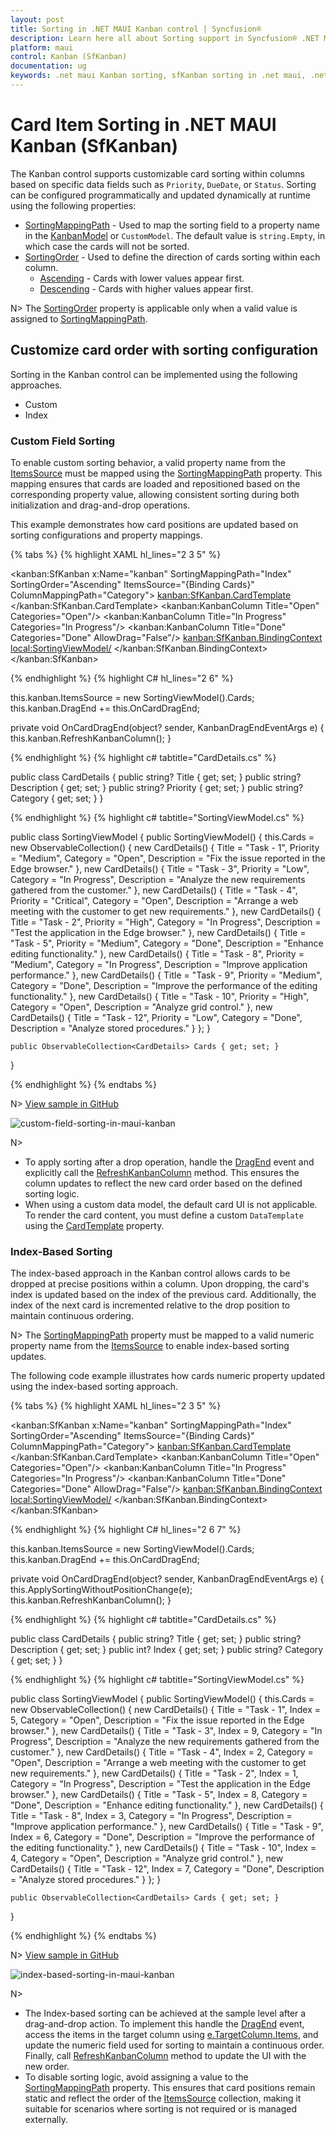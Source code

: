 ```yaml
---
layout: post
title: Sorting in .NET MAUI Kanban control | Syncfusion®
description: Learn here all about Sorting support in Syncfusion® .NET MAUI Kanban Board (SfKanban) control and more.
platform: maui
control: Kanban (SfKanban)
documentation: ug
keywords: .net maui Kanban sorting, sfKanban sorting in .net maui, .net maui Kanban sorting support.
---
```


# Card Item Sorting in .NET MAUI Kanban (SfKanban)

The Kanban control supports customizable card sorting within columns based on specific data fields such as `Priority`, `DueDate`, or `Status`. Sorting can be configured programmatically and updated dynamically at runtime using the following properties:

* [SortingMappingPath](https://help.syncfusion.com/cr/maui/Syncfusion.Maui.Kanban.SfKanban.html#Syncfusion_Maui_Kanban_SfKanban_SortingMappingPath) - Used to map the sorting field to a property name in the [KanbanModel](https://help.syncfusion.com/cr/maui/Syncfusion.Maui.Kanban.KanbanModel.html) or `CustomModel`. The default value is `string.Empty`, in which case the cards will not be sorted.
* [SortingOrder](https://help.syncfusion.com/cr/maui/Syncfusion.Maui.Kanban.SfKanban.html#Syncfusion_Maui_Kanban_SfKanban_SortingOrder) - Used to define the direction of cards sorting within each column.
   * [Ascending](https://help.syncfusion.com/cr/maui/Syncfusion.Maui.Kanban.KanbanSortingOrder.html#Syncfusion_Maui_Kanban_KanbanSortingOrder_Ascending) - Cards with lower values appear first.
   * [Descending](https://help.syncfusion.com/cr/maui/Syncfusion.Maui.Kanban.KanbanSortingOrder.html#Syncfusion_Maui_Kanban_KanbanSortingOrder_Descending) - Cards with higher values appear first. 

N> The [SortingOrder](https://help.syncfusion.com/cr/maui/Syncfusion.Maui.Kanban.SfKanban.html#Syncfusion_Maui_Kanban_SfKanban_SortingOrder) property is applicable only when a valid value is assigned to [SortingMappingPath](https://help.syncfusion.com/cr/maui/Syncfusion.Maui.Kanban.SfKanban.html#Syncfusion_Maui_Kanban_SfKanban_SortingMappingPath).

## Customize card order with sorting configuration

Sorting in the Kanban control can be implemented using the following approaches.

   * Custom
   * Index

### Custom Field Sorting

To enable custom sorting behavior, a valid property name from the [ItemsSource](https://help.syncfusion.com/cr/maui/Syncfusion.Maui.Kanban.SfKanban.html#Syncfusion_Maui_Kanban_SfKanban_ItemsSource) must be mapped using the [SortingMappingPath](https://help.syncfusion.com/cr/maui/Syncfusion.Maui.Kanban.SfKanban.html#Syncfusion_Maui_Kanban_SfKanban_SortingMappingPath) property. This mapping ensures that cards are loaded and repositioned based on the corresponding property value, allowing consistent sorting during both initialization and drag-and-drop operations.

This example demonstrates how card positions are updated based on sorting configurations and property mappings.

{% tabs %}
{% highlight XAML hl_lines="2 3 5" %}

<kanban:SfKanban x:Name="kanban"
                 SortingMappingPath="Index"
                 SortingOrder="Ascending"
                 ItemsSource="{Binding Cards}"
                 ColumnMappingPath="Category">
    <kanban:SfKanban.CardTemplate>
        <DataTemplate>
            <Border Stroke="Black"
                    StrokeThickness="1"
                    StrokeShape="RoundRectangle 8"
                    Background="#F3CFCE">
                <Grid RowDefinitions="Auto,Auto,Auto"
                      ColumnDefinitions="Auto,*"
                      ColumnSpacing="8"
                      Padding="8">
                    <HorizontalStackLayout Grid.Row="0"
                                           Grid.ColumnSpan="2"
                                           Spacing="4"
                                           VerticalOptions="Center"
                                           HeightRequest="20">
                        <Label Grid.Row="0"
                               Grid.ColumnSpan="2"
                               Text="{Binding Priority, StringFormat='• {0}'}"
                               FontSize="14"
                               FontAttributes="Bold"
                               TextColor="Orange"
                               VerticalOptions="Center"
                               VerticalTextAlignment="Center"
                               HeightRequest="20"/>
                    </HorizontalStackLayout>
                    <Label Grid.Row="1"
                           Grid.ColumnSpan="2"
                           Text="{Binding Title}"
                           FontAttributes="Bold"
                           FontSize="14"
                           HorizontalTextAlignment="Center"
                           VerticalTextAlignment="Center"
                           Margin="5"/>
                    <Label Grid.Row="2"
                           Grid.ColumnSpan="2"
                           Text="{Binding Description}"
                           FontSize="12"
                           HorizontalTextAlignment="Center"
                           LineBreakMode="WordWrap"
                           Margin="5"/>
                </Grid>
            </Border>
        </DataTemplate>
    </kanban:SfKanban.CardTemplate>
    <kanban:KanbanColumn Title="Open"
                         Categories="Open"/>
    <kanban:KanbanColumn Title="In Progress"
                         Categories="In Progress"/>
    <kanban:KanbanColumn Title="Done"
                         Categories="Done"
                         AllowDrag="False"/>
    <kanban:SfKanban.BindingContext>
        <local:SortingViewModel/>
    </kanban:SfKanban.BindingContext>
</kanban:SfKanban>

{% endhighlight %}
{% highlight C# hl_lines="2 6" %}

this.kanban.ItemsSource = new SortingViewModel().Cards;
this.kanban.DragEnd += this.OnCardDragEnd;

private void OnCardDragEnd(object? sender, KanbanDragEndEventArgs e)
{
    this.kanban.RefreshKanbanColumn();
}

{% endhighlight %}
{% highlight c# tabtitle="CardDetails.cs" %}

public class CardDetails
{
    public string? Title { get; set; }
    public string? Description { get; set; }
    public string? Priority { get; set; }
    public string? Category { get; set; }
}

{% endhighlight %}
{% highlight c# tabtitle="SortingViewModel.cs" %}

public class SortingViewModel
{
    public SortingViewModel()
    {
        this.Cards = new ObservableCollection<CardDetails>()
        {
            new CardDetails() { Title = "Task - 1", Priority = "Medium", Category = "Open", Description = "Fix the issue reported in the Edge browser." },
            new CardDetails() { Title = "Task - 3", Priority = "Low", Category = "In Progress", Description = "Analyze the new requirements gathered from the customer." },
            new CardDetails() { Title = "Task - 4", Priority = "Critical", Category = "Open", Description = "Arrange a web meeting with the customer to get new requirements." },
            new CardDetails() { Title = "Task - 2", Priority = "High", Category = "In Progress", Description = "Test the application in the Edge browser." },
            new CardDetails() { Title = "Task - 5", Priority = "Medium", Category = "Done", Description = "Enhance editing functionality." },
            new CardDetails() { Title = "Task - 8", Priority = "Medium", Category = "In Progress", Description = "Improve application performance." },
            new CardDetails() { Title = "Task - 9", Priority = "Medium", Category = "Done", Description = "Improve the performance of the editing functionality." },
            new CardDetails() { Title = "Task - 10", Priority = "High", Category = "Open", Description = "Analyze grid control." },
            new CardDetails() { Title = "Task - 12", Priority = "Low", Category = "Done", Description = "Analyze stored procedures." }
        };
    }

    public ObservableCollection<CardDetails> Cards { get; set; }
}

{% endhighlight %}
{% endtabs %}

N>
[View sample in GitHub](https://github.com/SyncfusionExamples/maui-kanban-examples/tree/master/CustomFieldSorting)

![custom-field-sorting-in-maui-kanban](images/sorting/custom-field-sorting-in-maui-kanban.gif)

N> 
 * To apply sorting after a drop operation, handle the [DragEnd](https://help.syncfusion.com/cr/maui/Syncfusion.Maui.Kanban.SfKanban.html#Syncfusion_Maui_Kanban_SfKanban_DragEnd) event and explicitly call the [RefreshKanbanColumn](https://help.syncfusion.com/cr/maui/Syncfusion.Maui.Kanban.SfKanban.html#Syncfusion_Maui_Kanban_SfKanban_RefreshKanbanColumn) method. This ensures the column updates to reflect the new card order based on the defined sorting logic.
 * When using a custom data model, the default card UI is not applicable. To render the card content, you must define a custom `DataTemplate` using the [CardTemplate](https://help.syncfusion.com/cr/maui/Syncfusion.Maui.Kanban.SfKanban.html#Syncfusion_Maui_Kanban_SfKanban_CardTemplate) property.

### Index-Based Sorting

The index-based approach in the Kanban control allows cards to be dropped at precise positions within a column. Upon dropping, the card's index is updated based on the index of the previous card. Additionally, the index of the next card is incremented relative to the drop position to maintain continuous ordering.

N> The [SortingMappingPath](https://help.syncfusion.com/cr/maui/Syncfusion.Maui.Kanban.SfKanban.html#Syncfusion_Maui_Kanban_SfKanban_SortingMappingPath) property must be mapped to a valid numeric property name from the [ItemsSource](https://help.syncfusion.com/cr/maui/Syncfusion.Maui.Kanban.SfKanban.html#Syncfusion_Maui_Kanban_SfKanban_ItemsSource) to enable index-based sorting updates.

The following code example illustrates how cards numeric property updated using the index-based sorting approach.

{% tabs %}
{% highlight XAML hl_lines="2 3 5" %}

<kanban:SfKanban x:Name="kanban"
                 SortingMappingPath="Index"
                 SortingOrder="Ascending"
                 ItemsSource="{Binding Cards}"
                 ColumnMappingPath="Category">
    <kanban:SfKanban.CardTemplate>
        <DataTemplate>
            <Border Stroke="Black"
                    StrokeThickness="1"
                    StrokeShape="RoundRectangle 8"
                    Background="#F3EADC">
                <Grid RowDefinitions="Auto,Auto,Auto"
                      ColumnDefinitions="Auto,*"
                      ColumnSpacing="8"
                      Padding="8">
                    <HorizontalStackLayout Grid.Row="0"
                                           Grid.ColumnSpan="2"
                                           Spacing="4"
                                           VerticalOptions="Center"
                                           HeightRequest="20"
                                           HorizontalOptions="End">
                        <Label Text="{Binding Index, StringFormat='Rank #{0}'}"
                               FontSize="14"
                               FontAttributes="Bold"
                               TextColor="#026B6E"
                               VerticalOptions="Center"
                               VerticalTextAlignment="Center"
                               HeightRequest="20"/>
                    </HorizontalStackLayout>
                    <Label Grid.Row="1"
                           Grid.ColumnSpan="2"
                           Text="{Binding Title}"
                           FontAttributes="Bold"
                           FontSize="14"
                           HorizontalTextAlignment="Center"
                           VerticalTextAlignment="Center"
                           Margin="5"/>
                    <Label Grid.Row="2"
                           Grid.ColumnSpan="2"
                           Text="{Binding Description}"
                           FontSize="12"
                           HorizontalTextAlignment="Center"
                           LineBreakMode="WordWrap"
                           Margin="5"/>
                </Grid>
            </Border>
        </DataTemplate>
    </kanban:SfKanban.CardTemplate>
    <kanban:KanbanColumn Title="Open"
                         Categories="Open"/>
    <kanban:KanbanColumn Title="In Progress"
                         Categories="In Progress"/>
    <kanban:KanbanColumn Title="Done"
                         Categories="Done"
                         AllowDrag="False"/>
    <kanban:SfKanban.BindingContext>
        <local:SortingViewModel/>
    </kanban:SfKanban.BindingContext>
</kanban:SfKanban>

{% endhighlight %}
{% highlight C# hl_lines="2 6 7" %}

this.kanban.ItemsSource = new SortingViewModel().Cards;
this.kanban.DragEnd += this.OnCardDragEnd;

private void OnCardDragEnd(object? sender, KanbanDragEndEventArgs e)
{
    this.ApplySortingWithoutPositionChange(e);
    this.kanban.RefreshKanbanColumn();
}

{% endhighlight %}
{% highlight c# tabtitle="CardDetails.cs" %}

public class CardDetails
{
    public string? Title { get; set; }
    public string? Description { get; set; }
    public int? Index { get; set; }
    public string? Category { get; set; }
}

{% endhighlight %}
{% highlight c# tabtitle="SortingViewModel.cs" %}

public class SortingViewModel
{
    public SortingViewModel()
    {
        this.Cards = new ObservableCollection<CardDetails>()
        {
            new CardDetails() { Title = "Task - 1", Index = 5, Category = "Open", Description = "Fix the issue reported in the Edge browser." },
            new CardDetails() { Title = "Task - 3", Index = 9, Category = "In Progress", Description = "Analyze the new requirements gathered from the customer." },
            new CardDetails() { Title = "Task - 4", Index = 2, Category = "Open", Description = "Arrange a web meeting with the customer to get new requirements." },
            new CardDetails() { Title = "Task - 2", Index = 1, Category = "In Progress", Description = "Test the application in the Edge browser." },
            new CardDetails() { Title = "Task - 5", Index = 8, Category = "Done", Description = "Enhance editing functionality." },
            new CardDetails() { Title = "Task - 8", Index = 3, Category = "In Progress", Description = "Improve application performance." },
            new CardDetails() { Title = "Task - 9", Index = 6, Category = "Done", Description = "Improve the performance of the editing functionality." },
            new CardDetails() { Title = "Task - 10", Index = 4, Category = "Open", Description = "Analyze grid control." },
            new CardDetails() { Title = "Task - 12", Index = 7, Category = "Done", Description = "Analyze stored procedures." }
        };
    }
    
    public ObservableCollection<CardDetails> Cards { get; set; }
}

{% endhighlight %}
{% endtabs %}

N>
[View sample in GitHub](https://github.com/SyncfusionExamples/maui-kanban-examples/tree/master/IndexBasedSorting)

![index-based-sorting-in-maui-kanban](images/sorting/index-based-sorting-in-maui-kanban.gif)

N> 
 * The Index-based sorting can be achieved at the sample level after a drag-and-drop action. To implement this handle the [DragEnd](https://help.syncfusion.com/cr/maui/Syncfusion.Maui.Kanban.SfKanban.html#Syncfusion_Maui_Kanban_SfKanban_DragEnd) event, access the items in the target column using [e.TargetColumn.Items](https://help.syncfusion.com/cr/maui/Syncfusion.Maui.Kanban.KanbanColumn.html#Syncfusion_Maui_Kanban_KanbanColumn_Items), and update the numeric field used for sorting to maintain a continuous order. Finally, call [RefreshKanbanColumn](https://help.syncfusion.com/cr/maui/Syncfusion.Maui.Kanban.SfKanban.html#Syncfusion_Maui_Kanban_SfKanban_RefreshKanbanColumn) method to update the UI with the new order.
 * To disable sorting logic, avoid assigning a value to the [SortingMappingPath](https://help.syncfusion.com/cr/maui/Syncfusion.Maui.Kanban.SfKanban.html#Syncfusion_Maui_Kanban_SfKanban_SortingMappingPath) property. This ensures that card positions remain static and reflect the order of the [ItemsSource](https://help.syncfusion.com/cr/maui/Syncfusion.Maui.Kanban.SfKanban.html#Syncfusion_Maui_Kanban_SfKanban_ItemsSource) collection, making it suitable for scenarios where sorting is not required or is managed externally.
